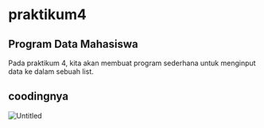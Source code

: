 # praktikum4
## Program Data Mahasiswa

Pada praktikum 4, kita akan membuat program sederhana untuk menginput data ke dalam sebuah list.

## coodingnya
![Untitled](https://user-images.githubusercontent.com/56240221/69049648-f697af80-0a32-11ea-9dca-00b955294752.jpg)
